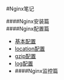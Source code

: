 #Nginx笔记

####Nginx安装篇  
####Nginx配置篇
- [基本配置](./conf-basic.md)  
- [location配置](./conf-location.md)  
- [gzip配置](./conf-gzip.md)  
- [log配置](./conf-log.md)  
- ####Nginx监控篇
